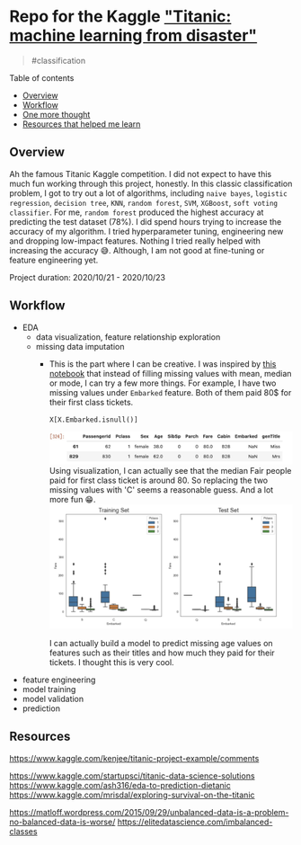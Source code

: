 # Repo for the Kaggle ["Titanic: machine learning from disaster"](https://www.kaggle.com/c/titanic/overview)

> #classification

Table of contents
- [Overview](#1)
- [Workflow](#2)
- [One more thought](#3)
- [Resources that helped me learn](#4)


## Overview <a id="1"></a>
Ah the famous Titanic Kaggle competition. I did not expect to have this much fun working through this project, honestly. In this classic classification problem, I got to try out a lot of algorithms, including `naive bayes`, `logistic regression`, `decision tree`, `KNN`, `random forest`, `SVM`, `XGBoost`, `soft voting classifier`. For me, `random forest` produced the highest accuracy at predicting the test dataset (78%). I did spend hours trying to increase the accuracy of my algorithm. I tried hyperparameter tuning, engineering new and dropping low-impact features. Nothing I tried really helped with increasing the accuracy :sweat_smile:. Although, I am not good at fine-tuning or feature engineering yet.

Project duration: 2020/10/21 - 2020/10/23

## Workflow <a id="2"></a>
- EDA
  - data visualization, feature relationship exploration
  - missing data imputation
    - This is the part where I can be creative. I was inspired by [this notebook][1] that instead of filling missing values with mean, median or mode, I can try a few more things. For example, I have two missing values under `Embarked` feature. Both of them paid 80$ for their first class tickets.
      ```
      X[X.Embarked.isnull()]
      ```
      ![temp](https://github.com/zhangyang2017/kaggle-Titanic/blob/master/temp.jpg)
      Using visualization, I can actually see that the median Fair people paid for first class ticket is around 80. So replacing the two missing values with 'C' seems a reasonable guess. And a lot more fun :grin:.
      ![temp2](https://github.com/zhangyang2017/kaggle-Titanic/blob/master/temp2.jpg)
      
      I can actually build a model to predict missing age values on features such as their titles and how much they paid for their tickets. I thought this is very cool.
- feature engineering
- model training
- model validation
- prediction


## Resources <a id="4"></a>

[1]: <https://www.kaggle.com/masumrumi/a-statistical-analysis-ml-workflow-of-titanic#Part-3.-Visualization-and-Feature-Relations> (A Statistical Analysis & ML workflow of Titanic by Masum Rumi)



https://www.kaggle.com/kenjee/titanic-project-example/comments

https://www.kaggle.com/startupsci/titanic-data-science-solutions
https://www.kaggle.com/ash316/eda-to-prediction-dietanic
https://www.kaggle.com/mrisdal/exploring-survival-on-the-titanic

https://matloff.wordpress.com/2015/09/29/unbalanced-data-is-a-problem-no-balanced-data-is-worse/
https://elitedatascience.com/imbalanced-classes


